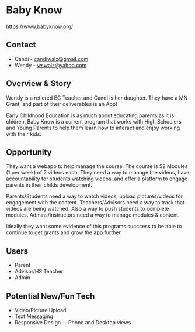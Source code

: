 # Baby Know
https://www.babyknow.org/

## Contact
- Candi - candiwalz@gmail.com
- Wendy - wswalz@yahoo.com


## Overview & Story
Wendy is a retiered EC Teacher and Candi is her daughter.
They have a MN Grant, and part of their deliverables is an App!

Early Childhood Education is as much about educating parents as it is chidren. Baby Know is a current program that works with High Schoolers and Young Parents to help them learn how to interact and enjoy working with their kids.


## Opportunity
They want a webapp to help manage the course. The course is 52 Modules (1 per week) of 2 videos each. They need a way to manage the videos, have accountability for students watching videos, and offer a platform to engage parents in their childs development.

Parents/Students need a way to watch videos, upload pictures/videos for engagement with the content.
Teachers/Advisors need a way to track that videos are being watched. Also a way to push students to complete modules.
Admins/Instructors need a way to manage modules & content.

Ideally they want some evidence of this programs succcess to be able to continue to get grants and grow the app further.



## Users
-  Parent
-  Advisor/HS Teacher
-  Admin


## Potential New/Fun Tech
- Video/Picture Upload
- Text Messaging
- Responsive Design -- Phone and Desktop views




